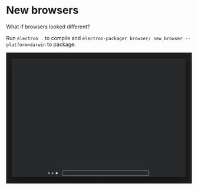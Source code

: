 # New browsers

What if browsers looked different?

Run `electron .` to compile and `electron-packager browser/ new_browser --platform=darwin` to package.

![screenshot](screenshot_new.png)
